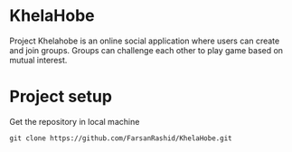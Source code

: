 # KhelaHobe
Project Khelahobe is an online social application where users can create and join groups. Groups can challenge each other to play game based on mutual interest.

# Project setup

Get the repository in local machine

`git clone https://github.com/FarsanRashid/KhelaHobe.git`

